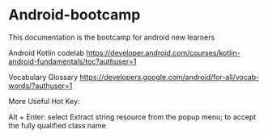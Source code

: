 # Android-bootcamp
This documentation is the bootcamp for android new learners


Android Kotlin codelab
https://developer.android.com/courses/kotlin-android-fundamentals/toc?authuser=1

Vocabulary Glossary
https://developers.google.com/android/for-all/vocab-words/?authuser=1

More Useful Hot Key:

Alt + Enter: select Extract string resource from the popup menu; to accept the fully qualified class name
